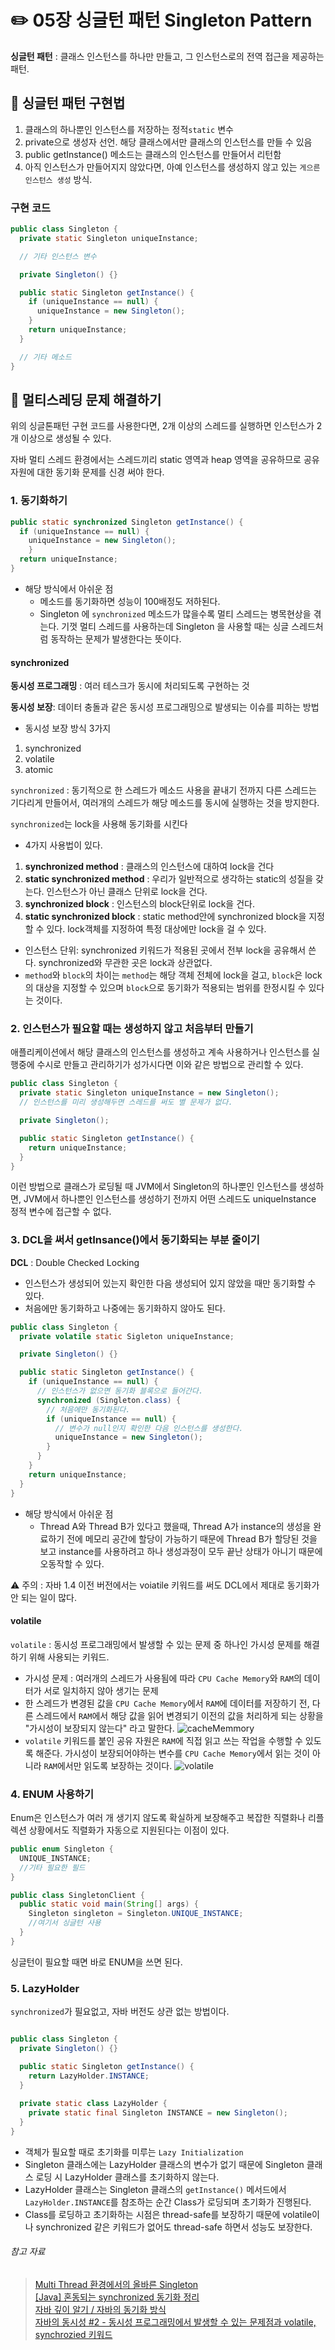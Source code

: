 # ✏️ 05장 싱글턴 패턴 Singleton Pattern

**싱글턴 패턴** : 클래스 인스턴스를 하나만 만들고, 그 인스턴스로의 전역 접근을 제공하는 패턴.  

## 🔂 싱글턴 패턴 구현법

1. 클래스의 하나뿐인 인스턴스를 저장하는 정적`static` 변수
2. private으로 생성자 선언. 해당 클래스에서만 클래스의 인스턴스를 만들 수 있음
3. public getInstance() 메소드는 클래스의 인스턴스를 만들어서 리턴함
4. 아직 인스턴스가 만들어지지 않았다면, 아예 인스턴스를 생성하지 않고 있는 `게으른 인스턴스 생성` 방식.

### 구현 코드
```java
public class Singleton {
  private static Singleton uniqueInstance;

  // 기타 인스턴스 변수

  private Singleton() {}

  public static Singleton getInstance() {
    if (uniqueInstance == null) {
      uniqueInstance = new Singleton();
    }
    return uniqueInstance;
  }

  // 기타 메소드
}
```

## 🔀 멀티스레딩 문제 해결하기

위의 싱글톤패턴 구현 코드를 사용한다면, 2개 이상의 스레드를 실행하면 인스턴스가 2개 이상으로 생성될 수 있다.  

자바 멀티 스레드 환경에서는 스레드끼리 static 영역과 heap 영역을 공유하므로 공유 자원에 대한 동기화 문제를 신경 써야 한다.



### 1. 동기화하기

```java
public static synchronized Singleton getInstance() {
  if (uniqueInstance == null) {
    uniqueInstance = new Singleton();
    }
  return uniqueInstance;
}
```

- 해당 방식에서 아쉬운 점
  - 메소드를 동기화하면 성능이 100배정도 저하된다. 
  - Singleton 에 `synchronized` 메소드가 많을수록 멀티 스레드는 병목현상을 겪는다. 기껏 멀티 스레드를 사용하는데 Singleton 을 사용할 때는 싱글 스레드처럼 동작하는 문제가 발생한다는 뜻이다.  

#### synchronized

**동시성 프로그래밍** : 여러 테스크가 동시에 처리되도록 구현하는 것  

**동시성 보장**: 데이터 충돌과 같은 동시성 프로그래밍으로 발생되는 이슈를 피하는 방법  
- 동시성 보장 방식 3가지
1. synchronized
2. volatile
3. atomic


`synchronized` : 동기적으로 한 스레드가 메소드 사용을 끝내기 전까지 다른 스레드는 기다리게 만들어서, 여러개의 스레드가 해당 메소드를 동시에 실행하는 것을 방지한다.  

`synchronized`는 lock을 사용해 동기화를 시킨다

- 4가지 사용법이 있다.
1. **synchronized method** : 클래스의 인스턴스에 대하여 lock을 건다
2. **static synchronized method** : 우리가 일반적으로 생각하는 static의 성질을 갖는다. 인스턴스가 아닌 클래스 단위로 lock을 건다.
3. **synchronized block** : 인스턴스의 block단위로 lock을 건다. 
4. **static synchronized block** : static method안에 synchronized block을 지정할 수 있다. lock객체를 지정하여 특정 대상에만 lock을 걸 수 있다. 
- 인스턴스 단위: synchronized 키워드가 적용된 곳에서 전부 lock을 공유해서 쓴다. synchronized와 무관한 곳은 lock과 상관없다. 
- `method`와 `block`의 차이는 `method`는 해당 객체 전체에 lock을 걸고, `block`은 lock의 대상을 지정할 수 있으며 `block`으로 동기화가 적용되는 범위를 한정시킬 수 있다는 것이다.

### 2. 인스턴스가 필요할 때는 생성하지 않고 처음부터 만들기

애플리케이션에서 해당 클래스의 인스턴스를 생성하고 계속 사용하거나 인스턴스를 실행중에 수시로 만들고 관리하기가 성가시다면 이와 같은 방법으로 관리할 수 있다.

```java
public class Singleton {
  private static Singleton uniqueInstance = new Singleton();
  // 인스턴스를 미리 생성해두면 스레드를 써도 별 문제가 없다.

  private Singleton();

  public static Singleton getInstance() {
    return uniqueInstance;
  }
}
```

이런 방법으로 클래스가 로딩될 때 JVM에서 Singleton의 하나뿐인 인스턴스를 생성하면, JVM에서 하나뿐인 인스턴스를 생성하기 전까지 어떤 스레드도 uniqueInstance 정적 변수에 접근할 수 없다.

### 3. DCL을 써서 getInsance()에서 동기화되는 부분 줄이기

**DCL** : Double Checked Locking  
- 인스턴스가 생성되어 있는지 확인한 다음 생성되어 있지 않았을 때만 동기화할 수 있다.
- 처음에만 동기화하고  나중에는 동기화하지 않아도 된다.

```java
public class Singleton {
  private volatile static Sigleton uniqueInstance;

  private Singleton() {}

  public static Singleton getInstance() {
    if (uniqueInstance == null) {
      // 인스턴스가 없으면 동기화 블록으로 들어간다.
      synchronized (Singleton.class) {
        // 처음에만 동기화된다.
        if (uniqueInstance == null) {
          // 변수가 null인지 확인한 다음 인스턴스를 생성한다.
          uniqueInstance = new Singleton();
        }
      }
    }
    return uniqueInstance;
  }
}
```

- 해당 방식에서 아쉬운 점
  - Thread A와 Thread B가 있다고 했을때, Thread A가 instance의 생성을 완료하기 전에 메모리 공간에 할당이 가능하기 때문에 Thread B가 할당된 것을 보고 instance를 사용하려고 하나 생성과정이 모두 끝난 상태가 아니기 때문에 오동작할 수 있다.

⚠️ 주의 : 자바 1.4 이전 버전에서는 voiatile 키워드를 써도 DCL에서 제대로 동기화가 안 되는 일이 많다.

#### volatile 

`volatile` : 동시성 프로그래밍에서 발생할 수 있는 문제 중 하나인 가시성 문제를 해결하기 위해 사용되는 키워드.  
- 가시성 문제 : 여러개의 스레드가 사용됨에 따라 `CPU Cache Memory`와 `RAM`의 데이터가 서로 일치하지 않아 생기는 문제
- 한 스레드가 변경된 값을 `CPU Cache Memory`에서 `RAM`에 데이터를 저장하기 전, 다른 스레드에서 `RAM`에서 해당 값을 읽어 변경되기 이전의 값을 처리하게 되는 상황을 "가시성이 보장되지 않는다" 라고 말한다. 
![cacheMemmory](https://user-images.githubusercontent.com/19832483/51120169-dc5fd480-1857-11e9-909e-4eb8201a2f44.png)
- `volatile` 키워드를 붙인 공유 자원은 `RAM`에 직접 읽고 쓰는 작업을 수행할 수 있도록 해준다. 가시성이 보장되어야하는 변수를 `CPU Cache Memory`에서 읽는 것이 아니라 `RAM`에서만 읽도록 보장하는 것이다.
![volatile](https://img1.daumcdn.net/thumb/R1280x0/?scode=mtistory2&fname=https%3A%2F%2Fblog.kakaocdn.net%2Fdn%2FbLWwSW%2FbtqRptqp9RK%2FrL4yGIT5y5iKQvGpk3zXTK%2Fimg.png)


### 4. ENUM 사용하기

Enum은 인스턴스가 여러 개 생기지 않도록 확실하게 보장해주고 복잡한 직렬화나 리플렉션 상황에서도 직렬화가 자동으로 지원된다는 이점이 있다.

```java
public enum Singleton {
  UNIQUE_INSTANCE;
  //기타 필요한 필드
}
```

```java
public class SingletonClient {
  public static void main(String[] args) {
    Singleton singleton = Singleton.UNIQUE_INSTANCE;
    //여기서 싱글턴 사용
  }
}
```

싱글턴이 필요할 때면 바로 ENUM을 쓰면 된다.

### 5. LazyHolder

`synchronized`가 필요없고, 자바 버전도 상관 없는 방법이다. 

```java

public class Singleton {
  private Singleton() {}

  public static Singleton getInstance() {
    return LazyHolder.INSTANCE;
  }
  
  private static class LazyHolder {
    private static final Singleton INSTANCE = new Singleton();  
  }
}
```

- 객체가 필요할 때로 초기화를 미루는 `Lazy Initialization`
- Singleton 클래스에는 LazyHolder 클래스의 변수가 없기 때문에 Singleton 클래스 로딩 시 LazyHolder 클래스를 초기화하지 않는다.
- LazyHolder 클래스는 Singleton 클래스의 `getInstance()` 메서드에서 `LazyHolder.INSTANCE`를 참조하는 순간 Class가 로딩되며 초기화가 진행된다.
- Class를 로딩하고 초기화하는 시점은 thread-safe를 보장하기 때문에 volatile이나 synchronized 같은 키워드가 없어도 thread-safe 하면서 성능도 보장한다.

###### 참고 자료

> [Multi Thread 환경에서의 올바른 Singleton](https://medium.com/@joongwon/multi-thread-%ED%99%98%EA%B2%BD%EC%97%90%EC%84%9C%EC%9D%98-%EC%98%AC%EB%B0%94%EB%A5%B8-singleton-578d9511fd42)  
> [[Java] 혼동되는 synchronized 동기화 정리](https://jgrammer.tistory.com/entry/Java-%ED%98%BC%EB%8F%99%EB%90%98%EB%8A%94-synchronized-%EB%8F%99%EA%B8%B0%ED%99%94-%EC%A0%95%EB%A6%AC)  
> [자바 깊이 알기 / 자바의 동기화 방식](https://ecsimsw.tistory.com/entry/%EC%9E%90%EB%B0%94%EC%9D%98-%EB%8F%99%EA%B8%B0%ED%99%94-%EB%B0%A9%EC%8B%9D-%EB%A9%94%EB%AA%A8%EB%A6%AC-%EA%B0%80%EC%8B%9C%EC%84%B1%EC%9D%B4%EB%9E%80-synchronized-volatile-atomic)  
> [자바의 동시성 #2 - 동시성 프로그래밍에서 발생할 수 있는 문제점과 volatile, synchrozied 키워드](https://badcandy.github.io/2019/01/14/concurrency-02/)